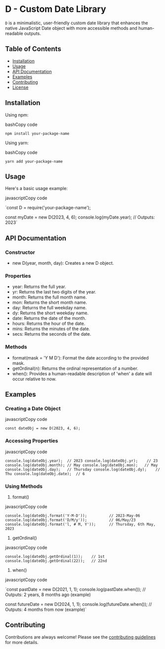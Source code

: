 D - Custom Date Library
=======================

`D` is a minimalistic, user-friendly custom date library that enhances the native JavaScript Date object with more accessible methods and human-readable outputs.

Table of Contents
-----------------

-   [Installation](https://chat.openai.com/#installation)
-   [Usage](https://chat.openai.com/#usage)
-   [API Documentation](https://chat.openai.com/#api-documentation)
-   [Examples](https://chat.openai.com/#examples)
-   [Contributing](https://chat.openai.com/#contributing)
-   [License](https://chat.openai.com/#license)

Installation
------------

Using npm:

bashCopy code

`npm install your-package-name`

Using yarn:

bashCopy code

`yarn add your-package-name`

Usage
-----

Here's a basic usage example:

javascriptCopy code

`const D = require('your-package-name');

const myDate = new D(2023, 4, 6);
console.log(myDate.year);  // Outputs: 2023`

API Documentation
-----------------

### Constructor

-   new D(year, month, day): Creates a new D object.

### Properties

-   year: Returns the full year.
-   yr: Returns the last two digits of the year.
-   month: Returns the full month name.
-   mon: Returns the short month name.
-   day: Returns the full weekday name.
-   dy: Returns the short weekday name.
-   date: Returns the date of the month.
-   hours: Returns the hour of the date.
-   mins: Returns the minutes of the date.
-   secs: Returns the seconds of the date.

### Methods

-   format(mask = 'Y M D'): Format the date according to the provided mask.
-   getOrdinal(n): Returns the ordinal representation of a number.
-   when(): Provides a human-readable description of 'when' a date will occur relative to now.

Examples
--------

### Creating a Date Object

javascriptCopy code

`const dateObj = new D(2023, 4, 6);`

### Accessing Properties

javascriptCopy code

`console.log(dateObj.year);  // 2023
console.log(dateObj.yr);    // 23
console.log(dateObj.month); // May
console.log(dateObj.mon);   // May
console.log(dateObj.day);   // Thursday
console.log(dateObj.dy);    // Thu
console.log(dateObj.date);  // 6`

### Using Methods

1.  format()

javascriptCopy code

`console.log(dateObj.format('Y-M-D'));          // 2023-May-06
console.log(dateObj.format('D/M/y'));          // 06/May/23
console.log(dateObj.format('l, # M, Y'));      // Thursday, 6th May, 2023`

1.  getOrdinal()

javascriptCopy code

`console.log(dateObj.getOrdinal(1));    // 1st
console.log(dateObj.getOrdinal(22));   // 22nd`

1.  when()

javascriptCopy code

`const pastDate = new D(2021, 1, 1);
console.log(pastDate.when());   // Outputs: 2 years, 8 months ago (example)

const futureDate = new D(2024, 1, 1);
console.log(futureDate.when()); // Outputs: 4 months from now (example)`

Contributing
------------

Contributions are always welcome! Please see the [contributing guidelines](https://chat.openai.com/CONTRIBUTING.md) for more details.